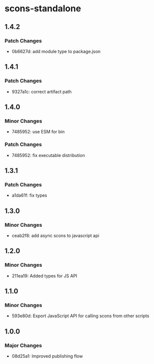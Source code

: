 # scons-standalone

## 1.4.2

### Patch Changes

- 0b6627d: add module type to package.json

## 1.4.1

### Patch Changes

- 9327a1c: correct artifact path

## 1.4.0

### Minor Changes

- 7485952: use ESM for bin

### Patch Changes

- 7485952: fix executable distribution

## 1.3.1

### Patch Changes

- a1da61f: fix types

## 1.3.0

### Minor Changes

- ceab2f8: add async scons to javascript api

## 1.2.0

### Minor Changes

- 211ea19: Added types for JS API

## 1.1.0

### Minor Changes

- 593e80d: Export JavaScript API for calling scons from other scripts

## 1.0.0

### Major Changes

- 08d25a1: Improved publishing flow
